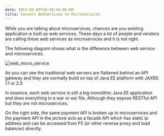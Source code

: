 ```yaml
---
date: 2017-02-09T10:59:44-05:00
title: Convert WebServices to Microservices
---
```


While you are talking about microservices, chances are you existing application
is built as web services. These days a lot of people and vendors are calling
these web services as microservices and it is not right.

The following diagram shows what is the difference between web service
and microservices.

![web_micro_service](/images/web_micro_service.jpeg)


As you can see the traditional web servers are flattened behind an API gateway 
and they are normally build on top of Java EE platform with JAXRS 1.1 or 2.0

In essence, each web service is still a big monolithic Java EE application and
does everything in a war or ear file. Although they expose RESTful API but they
are not microservices. 

On the right side, the same payment API is broken up to microservices and the
payment API in the picture acts as a facade API which has static ip address and
can be accessed from F5 (or other reverse proxy and load balancer) directly. 
